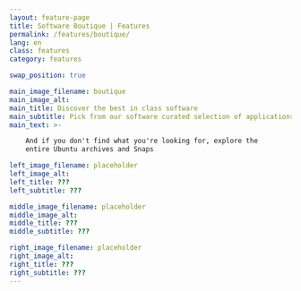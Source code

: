```yaml
---
layout: feature-page
title: Software Boutique | Features
permalink: /features/boutique/
lang: en
class: features
category: features

swap_position: true

main_image_filename: boutique
main_image_alt:
main_title: Discover the best in class software
main_subtitle: Pick from our software curated selection of applications that complement the MATE Desktop.
main_text: >-

    And if you don't find what you're looking for, explore the
    entire Ubuntu archives and Snaps

left_image_filename: placeholder
left_image_alt:
left_title: ???
left_subtitle: ???

middle_image_filename: placeholder
middle_image_alt:
middle_title: ???
middle_subtitle: ???

right_image_filename: placeholder
right_image_alt:
right_title: ???
right_subtitle: ???
---
```

